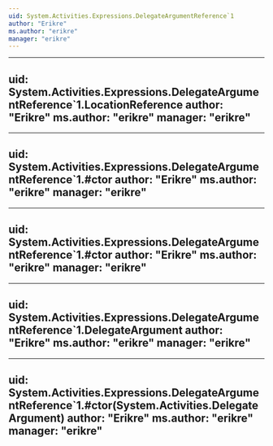 ```yaml
---
uid: System.Activities.Expressions.DelegateArgumentReference`1
author: "Erikre"
ms.author: "erikre"
manager: "erikre"
---
```


---
uid: System.Activities.Expressions.DelegateArgumentReference`1.LocationReference
author: "Erikre"
ms.author: "erikre"
manager: "erikre"
---

---
uid: System.Activities.Expressions.DelegateArgumentReference`1.#ctor
author: "Erikre"
ms.author: "erikre"
manager: "erikre"
---

---
uid: System.Activities.Expressions.DelegateArgumentReference`1.#ctor
author: "Erikre"
ms.author: "erikre"
manager: "erikre"
---

---
uid: System.Activities.Expressions.DelegateArgumentReference`1.DelegateArgument
author: "Erikre"
ms.author: "erikre"
manager: "erikre"
---

---
uid: System.Activities.Expressions.DelegateArgumentReference`1.#ctor(System.Activities.DelegateArgument)
author: "Erikre"
ms.author: "erikre"
manager: "erikre"
---
